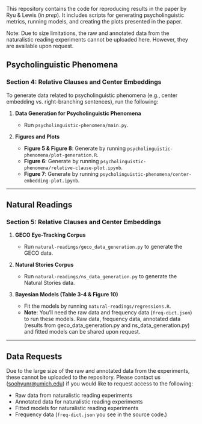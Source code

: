 
This repository contains the code for reproducing results in the paper by Ryu & Lewis (*in prep*). 
It includes scripts for generating psycholinguistic metrics, running models, and creating the plots presented in the paper.

Note: Due to size limitations, the raw and annotated data from the naturalistic reading experiments cannot be uploaded here. However, they are available upon request.

## Psycholinguistic Phenomena

### Section 4: **Relative Clauses and Center Embeddings**

To generate data related to psycholinguistic phenomena (e.g., center embedding vs. right-branching sentences), run the following:

1. **Data Generation for Psycholinguistic Phenomena**
   - Run `psycholinguistic-phenomena/main.py`.

2. **Figures and Plots**
   - **Figure 5 & Figure 8**: Generate by running `psycholinguistic-phenomena/plot-generation.R`.
   - **Figure 6**: Generate by running `psycholinguistic-phenomena/relative-clause-plot.ipynb`.
   - **Figure 7**: Generate by running `psycholinguistic-phenomena/center-embedding-plot.ipynb`.

---

## Natural Readings

### Section 5: **Relative Clauses and Center Embeddings**

1. **GECO Eye-Tracking Corpus**
   - Run `natural-readings/geco_data_generation.py` to generate the GECO data.

2. **Natural Stories Corpus**
   - Run `natural-readings/ns_data_generation.py` to generate the Natural Stories data.

3. **Bayesian Models (Table 3-4 & Figure 10)**
   - Fit the models by running `natural-readings/regressions.R`.
   - **Note**: You’ll need the raw data and frequency data (`freq-dict.json`) to run these models. Raw data, frequency data, annotated data (results from geco_data_generation.py and ns_data_generation.py) and fitted models can be shared upon request.

---

## Data Requests

Due to the large size of the raw and annotated data from the experiments, these cannot be uploaded to the repository. Please contact us (soohyunr@umich.edu) if you would like to request access to the following:

- Raw data from naturalistic reading experiments
- Annotated data for naturalistic reading experiments
- Fitted models for naturalistic reading experiments
- Frequency data (`freq-dict.json` you see in the source code.)
